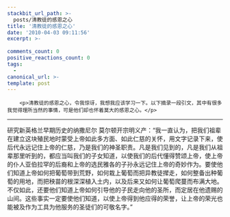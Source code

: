 ```yaml
---
stackbit_url_path: >-
  posts/清教徒的感恩之心
title: '清教徒的感恩之心'
date: '2010-04-03 09:11:56'
excerpt: >-
  
comments_count: 0
positive_reactions_count: 0
tags: 
  - 
canonical_url: >-
template: post
---
```


        <p>清教徒的感恩之心，令我惊讶，我想我应该学习一下。以下摘录一段引文，其中有很多我觉得理所当然的事情，可是他们却也怀着莫大的感恩之心。</p>
<hr>
<p>研究新英格兰早期历史的纳撒尼尔 莫尔顿开宗明义产：“我一直认为，把我们祖辈在建立这块殖民地时蒙受上帝如此多方面、如此仁慈的关怀，用文字记录下来，使后代永远记住上帝的仁慈，乃是我们的神圣职责。凡是我们见到的，凡是我们从祖辈那里听到的，都应当叫我们的子女知道，以使我们的后代懂得赞颂上帝，使上帝的仆人亚伯拉罕的后裔和上帝的选民雅各的子孙永远记住上帝的奇妙作为。要使他们知道上帝如何把葡萄带到荒野，如何栽上葡萄而把异教徒撵走，如何整备出种葡萄的用地，而把秧苗的根深深植入土内，以及后来又如何让葡萄爬蔓而布满大地。不仅如此，还要他们知道上帝如何引导他的子民走向他的圣所，而定居在他遗赐的山间。这些事实一定要使他们知道，以使上帝得到他应得的荣誉，让上帝的荣光也能被及作为工具为他服务的圣徒们的可敬名字。”</p>
      